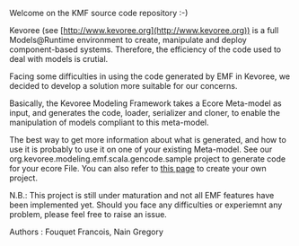 Welcome on the KMF source code repository :-)

Kevoree (see [http://www.kevoree.org](http://www.kevoree.org)) is a full Models@Runtime environment to create, manipulate and deploy component-based systems.
Therefore, the efficiency of the code used to deal with models is crutial.

Facing some difficulties in using the code generated by EMF in Kevoree,
we decided to develop a solution more suitable for our concerns.

Basically, the Kevoree Modeling Framework takes a Ecore Meta-model as input, and generates the code, loader, serializer and cloner,
 to enable the manipulation of models compliant to this meta-model.

The best way to get more information about what is generated, and how to use it is probably to use it on one of your existing Meta-model.
See our org.kevoree.modeling.emf.scala.gencode.sample project to generate code for your ecore File. You can also refer to [this page](https://github.com/dukeboard/kevoree-modeling-framework/wiki/Getting-started) to create your own project.


N.B.: This project is still under maturation and not all EMF features have been implemented yet.
Should you face any difficulties or experiemnt any problem, please feel free to raise an issue.

Authors : Fouquet Francois, Nain Gregory


